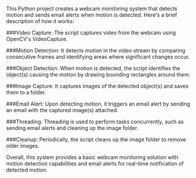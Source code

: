 This Python project creates a webcam monitoring system that detects motion and sends email alerts when motion is detected. Here's a brief description of how it works:

###Video Capture: 
The script captures video from the webcam using OpenCV's VideoCapture.

###Motion Detection:
It detects motion in the video stream by comparing consecutive frames and identifying areas where significant changes occur.

###Object Detection:
When motion is detected, the script identifies the object(s) causing the motion by drawing bounding rectangles around them.

###Image Capture: 
It captures images of the detected object(s) and saves them to a folder.

###Email Alert: 
Upon detecting motion, it triggers an email alert by sending an email with the captured image(s) attached.

###Threading: 
Threading is used to perform tasks concurrently, such as sending email alerts and cleaning up the image folder.

###Cleanup:
Periodically, the script cleans up the image folder to remove older images.

Overall, this system provides a basic webcam monitoring solution with motion detection capabilities and email alerts for real-time notification of detected motion.
